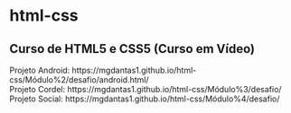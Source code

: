 # html-css
 <h2>Curso de HTML5 e CSS5 (Curso em Vídeo)</h2>
 <p>Projeto Android:
 https://mgdantas1.github.io/html-css/Módulo%2/desafio/android.html/
 <br>Projeto Cordel:
 https://mgdantas1.github.io/html-css/Módulo%3/desafio/
 <br>Projeto Social:
 https://mgdantas1.github.io/html-css/Módulo%4/desafio/</p>
